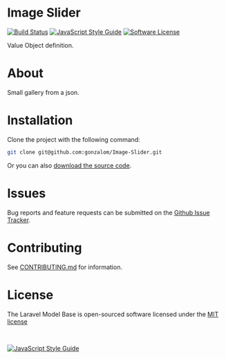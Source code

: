 Image Slider
============

[![Build Status][ico-travis]][link-travis]
[![JavaScript Style Guide](https://img.shields.io/badge/code_style-standard-brightgreen.svg)](https://standardjs.com)
[![Software License][ico-license]](LICENSE.md)

Value Object definition.

# About

Small gallery from a json.

# Installation

Clone the project with the following command:

```bash
git clone git@github.com:gonzalom/Image-Slider.git
```

Or you can also [download the source code](https://github.com/gonzalom/Image-Slider/archive/master.zip).

# Issues
   
Bug reports and feature requests can be submitted on the [Github Issue Tracker](https://github.com/gonzalom/Image-Slider/issues).

# Contributing

See [CONTRIBUTING.md](CONTRIBUTING.md) for information.

# License

The Laravel Model Base is open-sourced software licensed under the [MIT license](http://opensource.org/licenses/MIT)

<br />

[![JavaScript Style Guide](https://cdn.rawgit.com/feross/standard/master/badge.svg)](https://github.com/feross/standard)


[ico-travis]: https://travis-ci.org/gonzalom/Image-Slider.svg?branch=master
[ico-license]: https://img.shields.io/badge/license-MIT-brightgreen.svg?style=flat-square

[link-author]: https://github.com/gonzalom
[link-issues]: https://github.com/gonzalom/Image-Slider/issues
[link-travis]: https://travis-ci.org/gonzalom/Image-Slider
